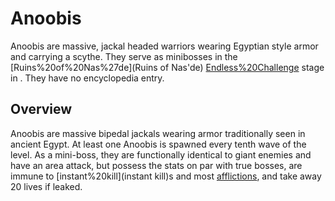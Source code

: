 # Anoobis

Anoobis are massive, jackal headed warriors wearing Egyptian style armor and carrying a scythe. They serve as minibosses in the [Ruins%20of%20Nas%27de](Ruins of Nas'de) [Endless%20Challenge](endless) stage in . They have no encyclopedia entry.
## Overview

Anoobis are massive bipedal jackals wearing armor traditionally seen in ancient Egypt. At least one Anoobis is spawned every tenth wave of the level. As a mini-boss, they are functionally identical to giant enemies and have an area attack, but possess the stats on par with true bosses, are immune to [instant%20kill](instant kill)s and most [afflictions](afflictions), and take away 20 lives if leaked.